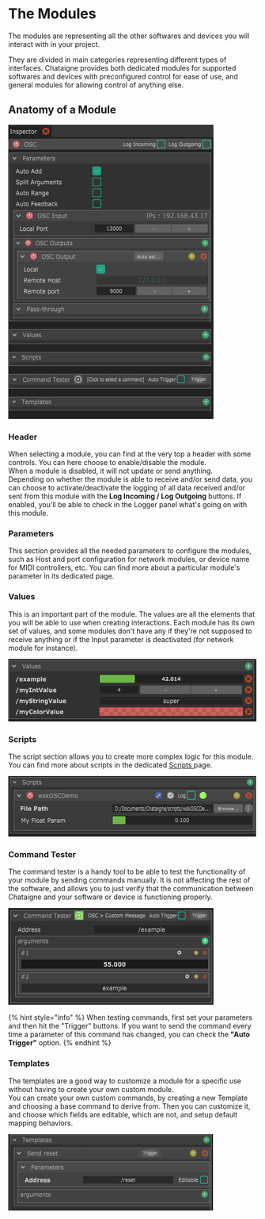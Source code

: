 # The Modules

The modules are representing all the other softwares and devices you will interact with in your project.

They are divided in main categories representing different types of interfaces. Chataigne provides both dedicated modules for supported softwares and devices with preconfigured control for ease of use, and general modules for allowing control of anything else.

## Anatomy of a Module

![The Inspector view of an OSC Module](../.gitbook/assets/osc.png)

### Header

When selecting a module, you can find at the very top a header with some controls. You can here choose to enable/disable the module.   
When a module is disabled, it will not update or send anything.   
Depending on whether the module is able to receive and/or send data, you can choose to activate/deactivate the logging of all data received and/or sent from this module with the **Log Incoming / Log Outgoing** buttons. If enabled, you'll be able to check in the Logger panel what's going on with this module.

### Parameters

This section provides all the needed parameters to configure the modules, such as Host and port configuration for network modules, or device name for MIDI controllers, etc. You can find more about a particular module's parameter in its dedicated page.

### Values

This is an important part of the module. The values are all the elements that you will be able to use when creating interactions. Each module has its own set of values, and some modules don't have any if they're not supposed to receive anything or if the Input parameter is deactivated \(for network module for instance\).

![](../.gitbook/assets/osc_values.png)

### Scripts

The script section allows you to create more complex logic for this module. You can find more about scripts in the dedicated [Scripts ](../scripting/untitled.md)page.

![](../.gitbook/assets/module_scripts.png)

### Command Tester

The command tester is a handy tool to be able to test the functionality of your module by sending commands manually. It is not affecting the rest of the software, and allows you to just verify that the communication between Chataigne and your software or device is functioning properly.

![](../.gitbook/assets/command-tester.png)

{% hint style="info" %}
When testing commands, first set your parameters and then hit the "Trigger" buttons. If you want to send the command every time a parameter of this command has changed, you can check the **"Auto Trigger"** option.
{% endhint %}

### Templates

The templates are a good way to customize a module for a specific use without having to create your own custom module.  
You can create your own custom commands, by creating a new Template and choosing a base command to derive from. Then you can customize it, and choose which fields are editable, which are not, and setup default mapping behaviors.

![](../.gitbook/assets/template.png)





